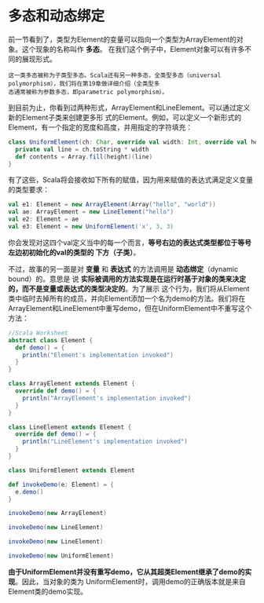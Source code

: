 多态和动态绑定
===================================================================================
前一节看到了，类型为Element的变量可以指向一个类型为ArrayElement的对象。这个现象的名称叫作 **多态**。
在我们这个例子中，Element对象可以有许多不同的展现形式。
```
这一类多态被称为子类型多态。Scala还有另一种多态，全类型多态（universal polymorphism），我们将在第19章做详细介绍（全类型多
态通常被称为参数多态，即parametric polymorphism）。
```
到目前为止，你看到过两种形式，ArrayElement和LineElement。可以通过定义新的Element子类来创建更多形
式的Element。例如，可以定义一个新形式的Element，有一个指定的宽度和高度，并用指定的字符填充：
```scala
class UniformElement(ch: Char, override val width: Int, override val height: Int) extends Element {
  private val line = ch.toString * width
  def contents = Array.fill(height)(line)
}
```
有了这些，Scala将会接收如下所有的赋值，因为用来赋值的表达式满足定义变量的类型要求：
```scala
val e1: Element = new ArrayElement(Array("hello", "world"))
val ae: ArrayElement = new LineElement("hello")
val e2: Element = ae
val e3: Element = new UniformElement('x', 3, 3)
```
你会发现对这四个val定义当中的每一个而言，**等号右边的表达式类型都位于等号左边初初始化的val的类型的
下方（子类）**。

不过，故事的另一面是对 **变量** 和 **表达式** 的方法调用是 **动态绑定**（dynamic bound）的。意思是
说 **实际被调用的方法实现是在运行时基于对象的类来决定的，而不是变量或表达式的类型决定的**。为了展示
这个行为，我们将从Element类中临时去掉所有的成员，并向Element添加一个名为demo的方法。我们将在
ArrayElement和LineElement中重写demo，但在UniformElement中不重写这个方法：
```scala
//Scala Worksheet
abstract class Element {
  def demo() = {
    println("Element's implementation invoked")
  }
}

class ArrayElement extends Element {
  override def demo() = {
    println("ArrayElement's implementation invoked")
  }
}

class LineElement extends Element {
  override def demo() = {
    println("LineElement's implementation invoked")
  }
}

class UniformElement extends Element

def invokeDemo(e: Element) = {
  e.demo()
}

invokeDemo(new ArrayElement)

invokeDemo(new LineElement)

invokeDemo(new LineElement)

invokeDemo(new UniformElement)
```
**由于UniformElement并没有重写demo，它从其超类Element继承了demo的实现**。因此，当对象的类为
UniformElement时，调用demo的正确版本就是来自Element类的demo实现。

